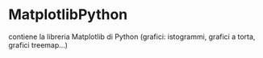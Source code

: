 # MatplotlibPython
contiene la libreria Matplotlib di Python (grafici: istogrammi, grafici a torta, grafici treemap...)
